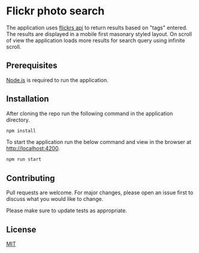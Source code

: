 # Flickr photo search

The application uses [flickrs api](https://www.flickr.com/services/api/) to return results based on "tags" entered. The results are displayed in a mobile first masonary styled layout. On scroll of view the application loads more results for search query using infinite scroll.

## Prerequisites
[Node.js](https://nodejs.org/en/) is required to run the application.

## Installation

After cloning the repo run the following command in the application directory.

```bash
npm install
```
To start the application run the below command and view in the browser at [http://localhost:4200](http://localhost:4200).

```bash
npm run start
```

## Contributing
Pull requests are welcome. For major changes, please open an issue first to discuss what you would like to change.

Please make sure to update tests as appropriate.

## License
[MIT](https://choosealicense.com/licenses/mit/)